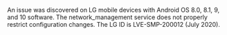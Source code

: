 An issue was discovered on LG mobile devices with Android OS 8.0, 8.1, 9, and 10 software. The network_management service does not properly restrict configuration changes. The LG ID is LVE-SMP-200012 (July 2020).